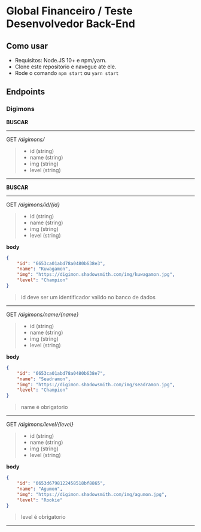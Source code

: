 
# Global Financeiro / Teste Desenvolvedor Back-End

## Como usar

- Requisitos: Node.JS 10+ e npm/yarn.
- Clone este repositorio e navegue ate ele. 
- Rode o comando ```npm start``` ou ```yarn start``` 

## Endpoints

### Digimons

**BUSCAR**

---

GET _/digimons/_ 

> - id (string)
> - name (string)
> - img (string)
> - level (string)

--- 

**BUSCAR**

---

GET _/digimons/id/{id}_ 

> - id (string)
> - name (string)
> - img (string)
> - level (string)

**body**
```json
{
	"id": "6653ca01abd78a0480b638e3",
	"name": "Kuwagamon",
	"img": "https://digimon.shadowsmith.com/img/kuwagamon.jpg", 
	"level": "Champion"
}
```
>id deve ser um identificador valido no banco de dados

---

GET _/digimons/name/{name}_ 

> - id (string)
> - name (string)
> - img (string)
> - level (string)

**body**
```json
{
	"id": "6653ca01abd78a0480b638e7",
	"name": "Seadramon",
	"img": "https://digimon.shadowsmith.com/img/seadramon.jpg", 
	"level": "Champion"
}
```
>name é obrigatorio
---

GET _/digimons/level/{level}_ 

> - id (string)
> - name (string)
> - img (string)
> - level (string)

**body**
```json
{
	"id": "6653d6798122458518bf8865",
	"name": "Agumon",
	"img": "https://digimon.shadowsmith.com/img/agumon.jpg", 
	"level": "Rookie"
}
```
>level é obrigatorio
---
